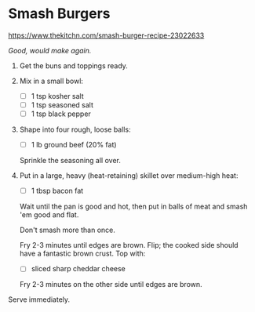 # Smash Burgers

https://www.thekitchn.com/smash-burger-recipe-23022633

*Good, would make again.*

1.  Get the buns and toppings ready.

2.  Mix in a small bowl:

    * [ ] 1 tsp kosher salt
    * [ ] 1 tsp seasoned salt
    * [ ] 1 tsp black pepper

3. Shape into four rough, loose balls:

    * [ ] 1 lb ground beef (20% fat)

    Sprinkle the seasoning all over.

4. Put in a large, heavy (heat-retaining) skillet over medium-high heat:

    * [ ] 1 tbsp bacon fat

    Wait until the pan is good and hot, then put in balls of meat and
    smash 'em good and flat.

    Don't smash more than once.

    Fry 2-3 minutes until edges are brown. Flip; the cooked side should
    have a fantastic brown crust. Top with:

    * [ ] sliced sharp cheddar cheese

    Fry 2-3 minutes on the other side until edges are brown.

Serve immediately.
